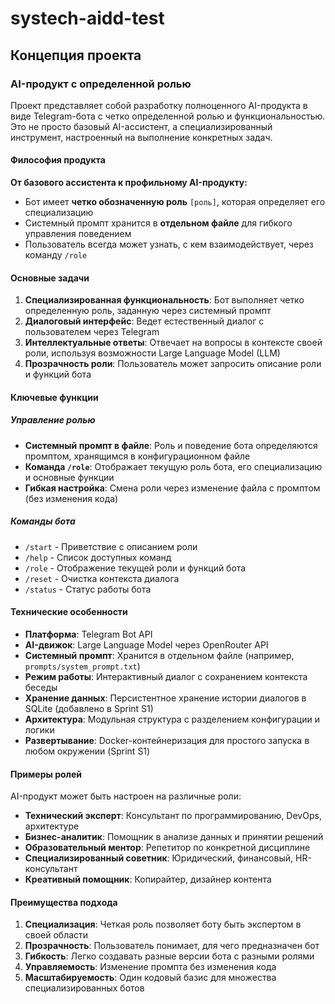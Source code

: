 # systech-aidd-test

## Концепция проекта

### AI-продукт с определенной ролью

Проект представляет собой разработку полноценного AI-продукта в виде Telegram-бота с четко определенной ролью и функциональностью. Это не просто базовый AI-ассистент, а специализированный инструмент, настроенный на выполнение конкретных задач.

#### Философия продукта

**От базового ассистента к профильному AI-продукту:**
- Бот имеет **четко обозначенную роль** `[роль]`, которая определяет его специализацию
- Системный промпт хранится в **отдельном файле** для гибкого управления поведением
- Пользователь всегда может узнать, с кем взаимодействует, через команду `/role`

#### Основные задачи

1. **Специализированная функциональность**: Бот выполняет четко определенную роль, заданную через системный промпт
2. **Диалоговый интерфейс**: Ведет естественный диалог с пользователем через Telegram
3. **Интеллектуальные ответы**: Отвечает на вопросы в контексте своей роли, используя возможности Large Language Model (LLM)
4. **Прозрачность роли**: Пользователь может запросить описание роли и функций бота

#### Ключевые функции

##### Управление ролью
- **Системный промпт в файле**: Роль и поведение бота определяются промптом, хранящимся в конфигурационном файле
- **Команда `/role`**: Отображает текущую роль бота, его специализацию и основные функции
- **Гибкая настройка**: Смена роли через изменение файла с промптом (без изменения кода)

##### Команды бота
- `/start` - Приветствие с описанием роли
- `/help` - Список доступных команд
- `/role` - Отображение текущей роли и функций бота
- `/reset` - Очистка контекста диалога
- `/status` - Статус работы бота

#### Технические особенности

- **Платформа**: Telegram Bot API
- **AI-движок**: Large Language Model через OpenRouter API
- **Системный промпт**: Хранится в отдельном файле (например, `prompts/system_prompt.txt`)
- **Режим работы**: Интерактивный диалог с сохранением контекста беседы
- **Хранение данных**: Персистентное хранение истории диалогов в SQLite (добавлено в Sprint S1)
- **Архитектура**: Модульная структура с разделением конфигурации и логики
- **Развертывание**: Docker-контейнеризация для простого запуска в любом окружении (Sprint S1)

#### Примеры ролей

AI-продукт может быть настроен на различные роли:
- **Технический эксперт**: Консультант по программированию, DevOps, архитектуре
- **Бизнес-аналитик**: Помощник в анализе данных и принятии решений
- **Образовательный ментор**: Репетитор по конкретной дисциплине
- **Специализированный советник**: Юридический, финансовый, HR-консультант
- **Креативный помощник**: Копирайтер, дизайнер контента

#### Преимущества подхода

1. **Специализация**: Четкая роль позволяет боту быть экспертом в своей области
2. **Прозрачность**: Пользователь понимает, для чего предназначен бот
3. **Гибкость**: Легко создавать разные версии бота с разными ролями
4. **Управляемость**: Изменение промпта без изменения кода
5. **Масштабируемость**: Один кодовый базис для множества специализированных ботов
